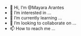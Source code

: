 - 👋 Hi, I’m @Mayara Arantes
- 👀 I’m interested in ...
- 🌱 I’m currently learning ...
- 💞️ I’m looking to collaborate on ...
- 📫 How to reach me ...

<!---
Mayara-Arantes/Mayara-Arantes is a ✨ special ✨ repository because its `README.md` (this file) appears on your GitHub profile.
You can click the Preview link to take a look at your changes.
--->
